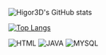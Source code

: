 ![Higor3D's GitHub stats](https://github-readme-stats.vercel.app/api?username=Higor3D&show_icons=true&theme=dracula)

[![Top Langs](https://github-readme-stats.vercel.app/api/top-langs/?username=Higor3D&theme=dracula)](https://github.com/Higor3D/github-readme-stats)

![HTML](https://img.shields.io/badge/HTML-239120?style=for-the-badge&logo=html5&logoColor=white)
![JAVA](https://img.shields.io/badge/Java-ED8B00?style=for-the-badge&logo=openjdk&logoColor=white)
![MYSQL](https://img.shields.io/badge/MySQL-005C84?style=for-the-badge&logo=mysql&logoColor=white)
